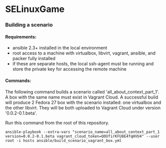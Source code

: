 # SELinuxGame

### Building a scenario

#### Requirements:

 * ansible 2.3+ installed in the local environment
 * root access to a machine with virtualbox, libvirt, vagrant, ansible, and packer fully installed
 * if these are separate hosts, the local ssh-agent must be running and store the private key for
   accessing the remote machine

#### Commands:

 The following command builds a scenario called 'all_about_context_part_1'. A box with the same
 name must exist in Vagrant Cloud. A successful build will produce 2 Fedora 27 box with the
 scenario installed: one virtualbox and the other libvirt. They will be both uploaded to Vagrant Cloud under
 version '0.0.2-0.1.beta'.

 Run this command from the root of this repository.

`ansible-playbook --extra-vars "scenario_name=all_about_context_part_1 version=0.0.2-0.1.beta vagrant_cloud_token=QOUfirKFU8E4fqHVU4" --user root -i hosts ansible/build_scenario_vagrant_box.yml`